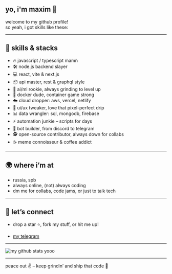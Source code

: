 ## yo, i'm maxim 👋

welcome to my github profile!  
so yeah, i got skills like these:

---

## 🚀 skills & stacks

- 🔥 javascript / typescript mamn
- 🛠️ node.js backend slayer
- 💻 react, vite & next.js
- 📦 api master, rest & graphql style
- 🧠 ai/ml rookie, always grinding to level up
- 🐳 docker dude, container game strong
- ☁️ cloud dropper: aws, vercel, netlify
- 🎨 ui/ux tweaker, love that pixel-perfect drip
- 📊 data wrangler: sql, mongodb, firebase
- ⚡ automation junkie – scripts for days
- 🤖 bot builder, from discord to telegram
- 🕵️ open-source contributor, always down for collabs
- ☕ meme connoisseur & coffee addict

---

## 🌍 where i’m at

- russia, spb
- always online, (not) always coding
- dm me for collabs, code jams, or just to talk tech

---

## 🧩 let’s connect

- drop a star ⭐, fork my stuff, or hit me up!
<!-- [my x(formerly twitter)](https://x.com/sloykassvishney) | [my discord](https://discord.com/users/1316072183545724951) | [my telegram](https://t.me/clockerka) | my imstagram and threads is banned rn((( -->
- [my telegram](https://t.me/clockerka)
  
---


![my github stats yooo](https://github-readme-stats.vercel.app/api?username=clockerka&show_icons=true&theme=default)

---

peace out ✌️ – keep grindin’ and ship that code 🚀
